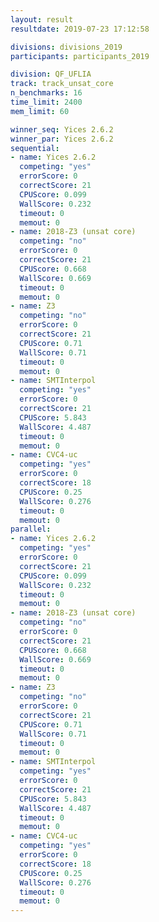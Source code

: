 ```yaml
---
layout: result
resultdate: 2019-07-23 17:12:58

divisions: divisions_2019
participants: participants_2019

division: QF_UFLIA
track: track_unsat_core
n_benchmarks: 16
time_limit: 2400
mem_limit: 60

winner_seq: Yices 2.6.2
winner_par: Yices 2.6.2
sequential:
- name: Yices 2.6.2
  competing: "yes"
  errorScore: 0
  correctScore: 21
  CPUScore: 0.099
  WallScore: 0.232
  timeout: 0
  memout: 0
- name: 2018-Z3 (unsat core)
  competing: "no"
  errorScore: 0
  correctScore: 21
  CPUScore: 0.668
  WallScore: 0.669
  timeout: 0
  memout: 0
- name: Z3
  competing: "no"
  errorScore: 0
  correctScore: 21
  CPUScore: 0.71
  WallScore: 0.71
  timeout: 0
  memout: 0
- name: SMTInterpol
  competing: "yes"
  errorScore: 0
  correctScore: 21
  CPUScore: 5.843
  WallScore: 4.487
  timeout: 0
  memout: 0
- name: CVC4-uc
  competing: "yes"
  errorScore: 0
  correctScore: 18
  CPUScore: 0.25
  WallScore: 0.276
  timeout: 0
  memout: 0
parallel:
- name: Yices 2.6.2
  competing: "yes"
  errorScore: 0
  correctScore: 21
  CPUScore: 0.099
  WallScore: 0.232
  timeout: 0
  memout: 0
- name: 2018-Z3 (unsat core)
  competing: "no"
  errorScore: 0
  correctScore: 21
  CPUScore: 0.668
  WallScore: 0.669
  timeout: 0
  memout: 0
- name: Z3
  competing: "no"
  errorScore: 0
  correctScore: 21
  CPUScore: 0.71
  WallScore: 0.71
  timeout: 0
  memout: 0
- name: SMTInterpol
  competing: "yes"
  errorScore: 0
  correctScore: 21
  CPUScore: 5.843
  WallScore: 4.487
  timeout: 0
  memout: 0
- name: CVC4-uc
  competing: "yes"
  errorScore: 0
  correctScore: 18
  CPUScore: 0.25
  WallScore: 0.276
  timeout: 0
  memout: 0
---
```

